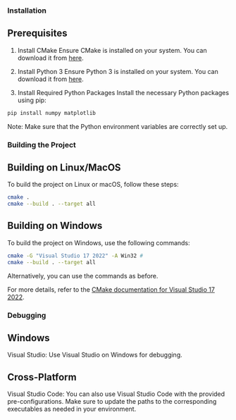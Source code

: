 ### Installation
## Prerequisites
1. Install CMake
Ensure CMake is installed on your system. You can download it from [here](https://cmake.org/download/).

2. Install Python 3
Ensure Python 3 is installed on your system. You can download it from [here](https://www.python.org/downloads/).

3. Install Required Python Packages
Install the necessary Python packages using pip:
```bash
pip install numpy matplotlib
```
Note: Make sure that the Python environment variables are correctly set up.

### Building the Project
## Building on Linux/MacOS
To build the project on Linux or macOS, follow these steps:

```bash
cmake .
cmake --build . --target all
```
## Building on Windows
To build the project on Windows, use the following commands:

```bash
cmake -G "Visual Studio 17 2022" -A Win32 # 
cmake --build . --target all
```
Alternatively, you can use the commands as before.

For more details, refer to the [CMake documentation for Visual Studio 17 2022](https://cmake.org/cmake/help/latest/generator/Visual%20Studio%2017%202022.html#).

### Debugging
## Windows
Visual Studio: Use Visual Studio on Windows for debugging.

## Cross-Platform
Visual Studio Code: You can also use Visual Studio Code with the provided pre-configurations. Make sure to update the paths to the corresponding executables as needed in your environment.